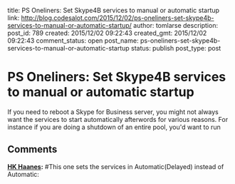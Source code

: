 title: PS Oneliners: Set Skype4B services to manual or automatic startup
link: http://blog.codesalot.com/2015/12/02/ps-oneliners-set-skype4b-services-to-manual-or-automatic-startup/
author: tomlarse
description: 
post_id: 789
created: 2015/12/02 09:22:43
created_gmt: 2015/12/02 09:22:43
comment_status: open
post_name: ps-oneliners-set-skype4b-services-to-manual-or-automatic-startup
status: publish
post_type: post

# PS Oneliners: Set Skype4B services to manual or automatic startup

If you need to reboot a Skype for Business server, you might not always want the services to start automatically afterwords for various reasons. For instance if you are doing a shutdown of an entire pool, you'd want to run

## Comments

**[HK Haanes](#4965 "2016-12-02 14:26:07"):** #This one sets the services in Automatic(Delayed) instead of Automatic:

